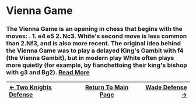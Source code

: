 # Vienna Game

### The Vienna Game is an opening in chess that begins with the moves: . 1. e4 e5 2. Nc3. White's second move is less common than 2.Nf3, and is also more recent. The original idea behind the Vienna Game was to play a delayed King's Gambit with f4 (the Vienna Gambit), but in modern play White often plays more quietly (for example, by fianchettoing their king's bishop with g3 and Bg2).  [Read More](https://en.wikipedia.org/wiki/Vienna_Game)

|[<- Two Knights Defense](TwoKnightsDefense.md)|[Return To Main Page](index.md)|[Wade Defense ->](WadeDefense.md)|
|:----|:---:|----:|